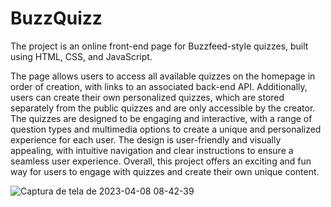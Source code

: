 # BuzzQuizz

The project is an online front-end page for Buzzfeed-style quizzes, built using HTML, CSS, and JavaScript.

The page allows users to access all available quizzes on the homepage in order of creation, with links to an associated back-end API. Additionally, users can create their own personalized quizzes, which are stored separately from the public quizzes and are only accessible by the creator. The quizzes are designed to be engaging and interactive, with a range of question types and multimedia options to create a unique and personalized experience for each user. The design is user-friendly and visually appealing, with intuitive navigation and clear instructions to ensure a seamless user experience. Overall, this project offers an exciting and fun way for users to engage with quizzes and create their own unique content.

![Captura de tela de 2023-04-08 08-42-39](https://user-images.githubusercontent.com/74396779/230770150-4052f121-1714-487a-b23b-114b594dccf5.png)
